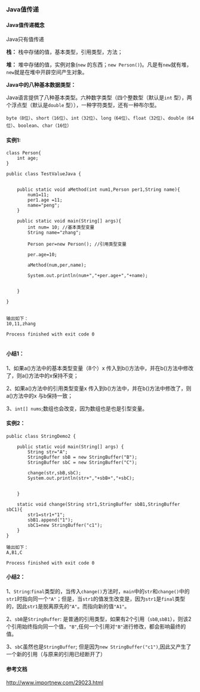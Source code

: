 ### Java值传递

#### Java值传递概念

Java只有值传递

**栈：** 栈中存储的值，基本类型，引用类型，方法；

**堆：** 堆中存储的值，实例对象(`new` 的东西；`new Person()`)。凡是有`new`就有堆，`new`就是在堆中开辟空间产生对象。

**Java中的八种基本数据类型：**

Java语言提供了八种基本类型。六种数字类型（四个整数型（默认是`int` 型），两个浮点型（默认是`double` 型）），一种字符类型，还有一种布尔型。

`byte（8位）`、`short（16位）`、`int（32位）`、`long（64位）`、`float（32位）`、`double（64位）`、`boolean`、`char（16位）`

#### **实例1:**

```
class Person{
    int age;
}

public class TestValueJava {


    public static void aMethod(int num1,Person per1,String name){
        num1=11;
        per1.age =11;
        name="peng";
    }

    public static void main(String[] args){
        int num= 10; //基本类型变量
        String name="zhang";

        Person per=new Person(); //引用类型变量

        per.age=10;

        aMethod(num,per,name);

        System.out.println(num+","+per.age+","+name);


    }

}


输出如下：
10,11,zhang

Process finished with exit code 0


```

#### **小结1：**
1、如果a()方法中的基本类型变量（8个）x 传入到b()方法中，并在b()方法中修改了，则a()方法中的x保持不变；

2、如果a()方法中的引用类型变量x 传入到b()方法中，并在b()方法中修改了，则a()方法中的x 与b保持一致；

3、`int[] nums`;数组也会改变，因为数组也是也是引型变量。



#### 实例2：

```
public class StringDemo2 {

    public static void main(String[] args) {
        String str="A";
        StringBuffer sbB = new StringBuffer("B");
        StringBuffer sbC = new StringBuffer("C");

        change(str,sbB,sbC);
        System.out.println(str+","+sbB+","+sbC);
        

    }

    static void change(String str1,StringBuffer sbB1,StringBuffer sbC1){
        str1=str1+"1";
        sbB1.append("1");
        sbC1=new StringBuffer("c1");
    }
}

输出如下：
A,B1,C

Process finished with exit code 0

```

#### 小结2：

1、`String`:`final`类型的，当传入`change()`方法时，`main`中的`str`和`change()`中的`str1`时指向同一个`"A"`；但是，当`str1`的值发生改变是，因为`str1`是`final`类型的，因此`str1`是脱离原先的`"A"`。而指向新的值`"A1"`。



2、`sbB`是`StringBuffer`: 是普通的引用类型，如果有2个引用（`sbB`,`sbB1`），则该2个引用始终指向同一个值，`"B"`,任何一个引用对`"B"`进行修改，都会影响最终的值。



3、`sbC`虽然也是`StringBuffer`; 但是因为`new StringBuffer("c1")`,因此又产生了一个新的引用（与原来的引用已经断开了）


#### 参考文档

http://www.importnew.com/29023.html
